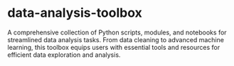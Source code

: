 # data-analysis-toolbox
A comprehensive collection of Python scripts, modules, and notebooks for streamlined data analysis tasks. From data cleaning to advanced machine learning, this toolbox equips users with essential tools and resources for efficient data exploration and analysis.
